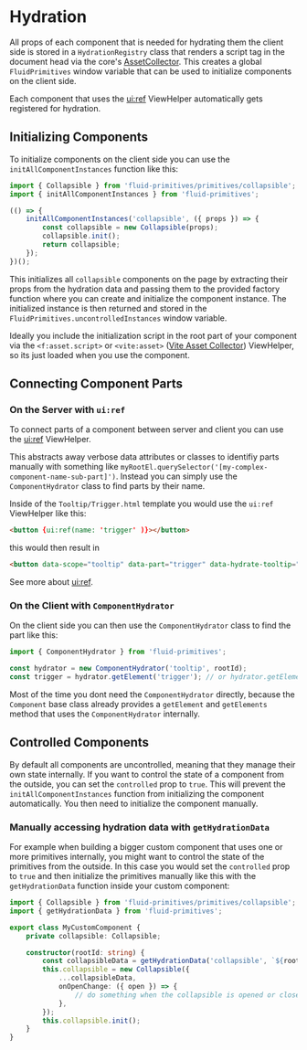 # Hydration

All props of each component that is needed for hydrating them the client side is stored in a `HydrationRegistry` class that renders a script tag in the document head via the core's [AssetCollector](https://api.typo3.org/13.4/classes/TYPO3-CMS-Core-Page-AssetCollector.html). This creates a global `FluidPrimitives` window variable that can be used to initialize components on the client side.

Each component that uses the [ui:ref](/docs/viewhelpers/ref) ViewHelper automatically gets registered for hydration.

## Initializing Components

To initialize components on the client side you can use the `initAllComponentInstances` function like this:

```ts
import { Collapsible } from 'fluid-primitives/primitives/collapsible';
import { initAllComponentInstances } from 'fluid-primitives';

(() => {
    initAllComponentInstances('collapsible', ({ props }) => {
        const collapsible = new Collapsible(props);
        collapsible.init();
        return collapsible;
    });
})();
```

This initializes all `collapsible` components on the page by extracting their props from the hydration data and passing them to the provided factory function where you can create and initialize the component instance. The initialized instance is then returned and stored in the `FluidPrimitives.uncontrolledInstances` window variable.

Ideally you include the initialization script in the root part of your component via the `<f:asset.script>` or `<vite:asset>` ([Vite Asset Collector](https://extensions.typo3.org/extension/vite_asset_collector)) ViewHelper, so its just loaded when you use the component.

## Connecting Component Parts

### On the Server with `ui:ref`

To connect parts of a component between server and client you can use the [ui:ref](/docs/viewhelpers/ref) ViewHelper.

This abstracts away verbose data attributes or classes to identifiy parts manually with something like `myRootEl.querySelector('[my-complex-component-name-sub-part]')`. Instead you can simply use the `ComponentHydrator` class to find parts by their name.

Inside of the `Tooltip/Trigger.html` template you would use the `ui:ref` ViewHelper like this:

```html
<button {ui:ref(name: 'trigger' )}></button>
```

this would then result in

```html
<button data-scope="tooltip" data-part="trigger" data-hydrate-tooltip="«rootId»"></button>
```

See more about [ui:ref](/docs/viewhelpers/ref).

### On the Client with `ComponentHydrator`

On the client side you can then use the `ComponentHydrator` class to find the part like this:

```ts
import { ComponentHydrator } from 'fluid-primitives';

const hydrator = new ComponentHydrator('tooltip', rootId);
const trigger = hydrator.getElement('trigger'); // or hydrator.getElements('trigger') for multiple elements
```

Most of the time you dont need the `ComponentHydrator` directly, because the `Component` base class already provides a `getElement` and `getElements` method that uses the `ComponentHydrator` internally.

## Controlled Components

By default all components are uncontrolled, meaning that they manage their own state internally. If you want to control the state of a component from the outside, you can set the `controlled` prop to `true`. This will prevent the `initAllComponentInstances` function from initializing the component automatically. You then need to initialize the component manually.

### Manually accessing hydration data with `getHydrationData`

For example when building a bigger custom component that uses one or more primitives internally, you might want to control the state of the primitives from the outside. In this case you would set the `controlled` prop to `true` and then initialize the primitives manually like this with the `getHydrationData` function inside your custom component:

```ts
import { Collapsible } from 'fluid-primitives/primitives/collapsible';
import { getHydrationData } from 'fluid-primitives';

export class MyCustomComponent {
    private collapsible: Collapsible;

    constructor(rootId: string) {
        const collapsibleData = getHydrationData('collapsible', `${rootId}-collapsible`);
        this.collapsible = new Collapsible({
            ...collapsibleData,
            onOpenChange: ({ open }) => {
                // do something when the collapsible is opened or closed
            },
        });
        this.collapsible.init();
    }
}
```
